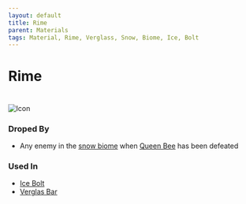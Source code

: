 ```yaml
---
layout: default
title: Rime
parent: Materials
tags: Material, Rime, Verglass, Snow, Biome, Ice, Bolt
---
```


# Rime
#
![Icon](https://raw.githubusercontent.com/koekmeneer/SupernovaMod/main/Items/Materials/Rime.png)

### Droped By
- Any enemy in the [snow biome](https://terraria-archive.fandom.com/wiki/Snow_Biome) when [Queen Bee](https://terraria-archive.fandom.com/wiki/Queen_Bee) has been defeated

### Used In
- [Ice Bolt](https://koekmeneer.github.io/SupernovaMod/docs/items/weapons/ice_bolt)
- [Verglas Bar](https://koekmeneer.github.io/SupernovaMod/docs/items/materials/verglas_bar/)
